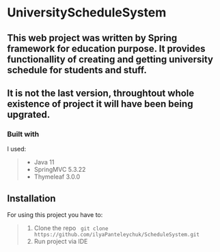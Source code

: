 # UniversityScheduleSystem

## This web project was written by Spring framework for education purpose. It provides functionallity of creating and getting university schedule for students and stuff.
## It is not the last version, throughtout whole existence of project  it will have been being upgrated.


### Built with
I used:
> + Java 11
> + SpringMVC 5.3.22
> + Thymeleaf 3.0.0


## Installation
For using this project you have to:
> 1. Clone the repo
>``` git clone https://github.com/ilyaPanteleychuk/ScheduleSystem.git```
> 2. Run project via IDE
